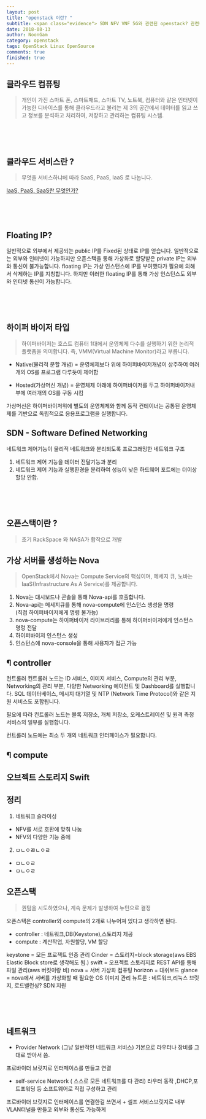 ```yaml
---
layout: post
title: "openstack 이란? "
subtitle: <span class="evidence"> SDN NFV VNF 5G와 관련된 openstack? 관련된 용어들을 정리해보자.</span>
date: 2018-08-13
author: NoonGam
category: openstack
tags: OpenStack Linux OpenSource
comments: true
finished: true
---
```



## 클라우드 컴퓨팅

> 개인이 가진 스마트 폰, 스마트패드, 스마트 TV, 노트북,
컴퓨터와 같은 인터넷이 가능한 디바이스를 통해
클라우드라고 불리는 제 3의 공간에서 데이터를 읽고
쓰고 정보를 분석하고 처리하여, 저장하고 관리하는
컴퓨팅 시스템.

<br><br><br>

## 클라우드 서비스란 ?

> 무엇을 서비스하냐에 따라 SaaS, PaaS, IaaS 로 나눕니다.

[IaaS, PaaS, SaaS란 무엇인가?](https://wodonggun.github.io/wodonggun.github.io/study/IaaS,-PaaS,-SaaS.html)

<br><br><br>

## Floating IP?

일반적으로 외부에서 제공되는 public IP를 Fixed된 상태로 IP를 얻습니다. 일반적으로는 외부와
인터넷이 가능하지만 오픈스택을 통해 가상화로 할당받은 private IP는 외부와 통신이 불가능합니다.
floating IP는 가상 인스턴스에 IP를 부여했다가 필요에 의해서 삭제하는 IP를 지칭합니다.
하지만 이러한 floating IP를 통해 가상 인스턴스도 외부와 인터넷 통신이 가능합니다.

<br><br><br>

## 하이퍼 바이저 타입

> 하이퍼바이저는 호스트 컴퓨터 1대에서 운영체제 다수를 실행하기 위한 논리적 플랫폼을 의미합니다. 즉, VMM(Virtual Machine Monitor)라고 부릅니다.

- Native(물리적 분할 개념) = 운영체제보다 위에 하이퍼바이저개념이 상주하여 여러개의 OS를 프로그램 다루듯이 제어함

- Hosted(가상머신 개념) = 운영체제 아래에 하이퍼바이저를 두고 하이퍼바이저내부에 여러개의 OS를 구동 시킴


가상머신은 하이퍼바이저위에 별도의 운영체제와 함께 동작
컨테이너는 공통된 운영체제를 기반으로 독립적으로 응용프로그램을 실행합니다.



## SDN - Software Defined Networking

네트워크 제어기능이 물리적 네트워크와 분리되도록 프로그래밍한 네트워크 구조

1. 네트워크 제어 기능을 데이터 전달기능과 분리
2. 네트워크 제어 기능과 실행환경을 분리하여 성능이 낮은 하드웨어 포트에는 더이상 할당 안함.


<br><br><br>

## 오픈스택이란 ?

> 초기 RackSpace 와 NASA가 합작으로 개발




## 가상 서버를 생성하는 Nova

> OpenStack에서 Nova는 Compute Service의 핵심이며, 메세지 큐,
노바는 IaaS(Infrastructure As A Service)를 제공합니다.

1. Nova는 대시보드나 콘솔을 통해 Nova-api를 호출합니다.
2. Nova-api는 메세지큐를 통해 nova-compute에 인스턴스 생성을 명령<br>
(직접 하이퍼바이저에게 명령 불가능)
3. nova-compute는 하이퍼바이저 라이브러리를 통해 하이퍼바이저에게 인스턴스 명렁 전달
4. 하이퍼바이저 인스턴스 생성
5. 인스턴스에 nova-console을 통해 사용자가 접근 가능


## <a>¶ controller<a>

컨트롤러
컨트롤러 노드는 ID 서비스, 이미지 서비스, Compute의 관리 부분, Networking의 관리 부분, 다양한 Networking 에이전트 및 Dashboard를 실행합니다. SQL 데이터베이스, 메시지 대기열 및 NTP (Network Time Protocol)와 같은 지원 서비스도 포함됩니다.

필요에 따라 컨트롤러 노드는 블록 저장소, 개체 저장소, 오케스트레이션 및 원격 측정 서비스의 일부를 실행합니다.

컨트롤러 노드에는 최소 두 개의 네트워크 인터페이스가 필요합니다.


## <a>¶ compute<a>





## 오브젝트 스토리지 Swift



## 정리

1. 네트워크 슬라이싱
- NFV를 서로 호환에 맞춰 나눔
- NFV의 다양한 기능 중에

2. ㅁㄴㅇㄻㄴㅇㄹ
- ㅁㄴㅇㄹ
- ㅁㄴㅇㄹ

## 오픈스택
> 퀀텀을 시도하였으나, 계속 문제가 발생하여 뉴턴으로 결정



오픈스택은 controller와 compute의 2개로 나누어져 있다고 생각하면 된다.
- controller : 네트워크,DB(Keystone),스토리지 제공
- compute : 계산작업, 자원할당, VM 할당


keystone = 모든 프로젝트 인증 관리
Cinder = 스토리지=block storage(aws EBS Elastic Block store로 생각해도 됨.)
swift = 오프젝트 스토리지로 REST API를 통해 파일 관리(aws 버킷이랑 비)
nova = 서버 가상화 컴퓨팅
horizon = 대쉬보드
glance = nova에서 서버를 가상화할 때 필요한 OS 이미지 관리
뉴트론 : 네트워크,리눅스 브릿지, 로드밸런싱? SDN 지원




<br><br><br>

## 네트워크

- Provider Network (그냥 일반적인 네트워크 서비스)
기본으로 라우터나 장비를 그대로 받아서 씀.

프로바이더 브릿지로 인터페이스를 만들고 연결


- self-service Network ( 스스로 모든 네트워크를 다 관리)
라우터 동작 ,DHCP,포트포워딩 등 소프트웨어로 직접 구성하고 관리

프로바이더 브릿지로 인터페이스를 연결한걸 쓰면서 + 셀프 서비스브릿지로 내부 VLAN터널을 만들고 외부와 통신도 가능하게
